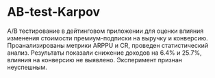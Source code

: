 # AB-test-Karpov
A/B тестирование в дейтинговом приложении для оценки влияния изменения стоимости премиум-подписки на выручку и конверсию. Проанализированы метрики ARPPU и CR, проведен статистический анализ. Результаты показали снижение доходов на 6.4% и 25.7%, влияния на конверсию не выявлено. Эксперимент признан неуспешным.
